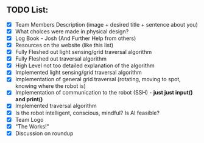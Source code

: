## TODO List:

- [x] Team Members Description (image + desired title + sentence about you)
- [x] What choices were made in physical design?
- [x] Log Book - Josh (And Further Help from others)
- [x] Resources on the website (like this list)
- [x] Fully Fleshed out light sensing/grid traversal algorithm
- [x] Fully Fleshed out traversal algorithm
- [x] High Level not too detailed explanation of the algorithm
- [x] Implemented light sensing/grid traversal algorithm
- [x] Implementation of general grid traversal (rotating, moving to spot, knowing where the robot is)
- [x] Implementation of communication to the robot (SSH) - **just just input() and print()**
- [x] Implemented traversal algorithm
- [x] Is the robot intelligent, conscious, mindful? Is AI feasible?
- [x] Team Logo
- [x] "The Works!"
- [x] Discussion on roundup